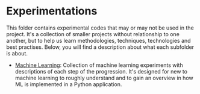 # Experimentations

This folder contains experimental codes that may or may not be used in the project. It's a collection of smaller projects without relationship to one another, but to help us learn methodologies, techniques, technologies and best practises. Below, you will find a description about what each subfolder is about.

- [Machine Learning](./machine_learning/): Collection of machine learning experiments with descriptions of each step of the progression. It's designed for new to machine learning to roughly understand and to gain an overview in how ML is implemented in a Python application.